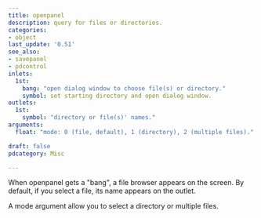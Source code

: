 ```yaml
---
title: openpanel
description: query for files or directories.
categories:
- object
last_update: '0.51'
see_also:
- savepanel
- pdcontrol
inlets:
  1st:
    bang: "open dialog window to choose file(s) or directory."
    symbol: set starting directory and open dialog window.
outlets:
  1st:
    symbol: "directory or file(s)' names."
arguments:
  float: "mode: 0 (file, default), 1 (directory), 2 (multiple files)."

draft: false
pdcategory: Misc

---
```


When openpanel gets a "bang", a file browser appears on the screen. By default, if you select a file, its name appears on the outlet.

A mode argument allow you to select a directory or multiple files.
